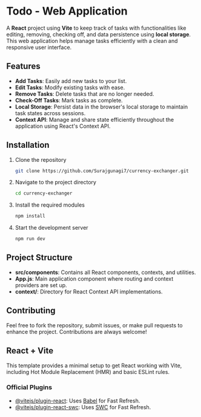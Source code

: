 # Todo - Web Application

A **React** project using **Vite** to keep track of tasks with functionalities like editing, removing, checking off, and data persistence using **local storage**. This web application helps manage tasks efficiently with a clean and responsive user interface.

## Features

- **Add Tasks**: Easily add new tasks to your list.
- **Edit Tasks**: Modify existing tasks with ease.
- **Remove Tasks**: Delete tasks that are no longer needed.
- **Check-Off Tasks**: Mark tasks as complete.
- **Local Storage**: Persist data in the browser's local storage to maintain task states across sessions.
- **Context API**: Manage and share state efficiently throughout the application using React's Context API.

## Installation

1. Clone the repository

    ```bash
    git clone https://github.com/Surajgunagi7/currency-exchanger.git
    ```

2. Navigate to the project directory

    ```bash
    cd currency-exchanger
    ```

3. Install the required modules

    ```bash
    npm install
    ```

4. Start the development server

    ```bash
    npm run dev
    ```


## Project Structure

- **src/components**: Contains all React components, contexts, and utilities.
- **App.js**: Main application component where routing and context providers are set up.
- **context/**: Directory for React Context API implementations.

## Contributing

Feel free to fork the repository, submit issues, or make pull requests to enhance the project. Contributions are always welcome!

## React + Vite

This template provides a minimal setup to get React working with Vite, including Hot Module Replacement (HMR) and basic ESLint rules.

### Official Plugins

- [@vitejs/plugin-react](https://github.com/vitejs/vite-plugin-react/blob/main/packages/plugin-react/README.md): Uses [Babel](https://babeljs.io/) for Fast Refresh.
- [@vitejs/plugin-react-swc](https://github.com/vitejs/vite-plugin-react-swc): Uses [SWC](https://swc.rs/) for Fast Refresh.
